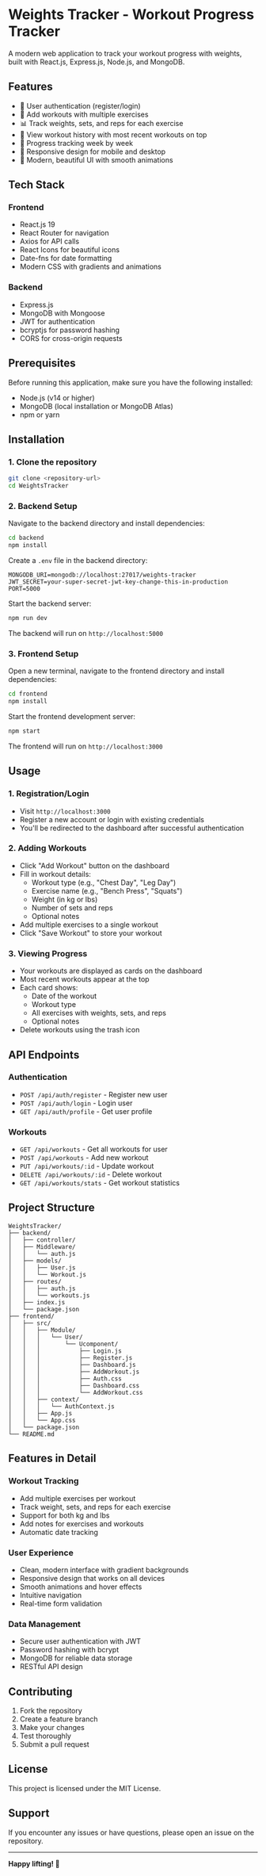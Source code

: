 # Weights Tracker - Workout Progress Tracker

A modern web application to track your workout progress with weights, built with React.js, Express.js, Node.js, and MongoDB.

## Features

- 🔐 User authentication (register/login)
- 💪 Add workouts with multiple exercises
- 📊 Track weights, sets, and reps for each exercise
- 📅 View workout history with most recent workouts on top
- 🎯 Progress tracking week by week
- 📱 Responsive design for mobile and desktop
- 🎨 Modern, beautiful UI with smooth animations

## Tech Stack

### Frontend
- React.js 19
- React Router for navigation
- Axios for API calls
- React Icons for beautiful icons
- Date-fns for date formatting
- Modern CSS with gradients and animations

### Backend
- Express.js
- MongoDB with Mongoose
- JWT for authentication
- bcryptjs for password hashing
- CORS for cross-origin requests

## Prerequisites

Before running this application, make sure you have the following installed:

- Node.js (v14 or higher)
- MongoDB (local installation or MongoDB Atlas)
- npm or yarn

## Installation

### 1. Clone the repository
```bash
git clone <repository-url>
cd WeightsTracker
```

### 2. Backend Setup

Navigate to the backend directory and install dependencies:
```bash
cd backend
npm install
```

Create a `.env` file in the backend directory:
```env
MONGODB_URI=mongodb://localhost:27017/weights-tracker
JWT_SECRET=your-super-secret-jwt-key-change-this-in-production
PORT=5000
```

Start the backend server:
```bash
npm run dev
```

The backend will run on `http://localhost:5000`

### 3. Frontend Setup

Open a new terminal, navigate to the frontend directory and install dependencies:
```bash
cd frontend
npm install
```

Start the frontend development server:
```bash
npm start
```

The frontend will run on `http://localhost:3000`

## Usage

### 1. Registration/Login
- Visit `http://localhost:3000`
- Register a new account or login with existing credentials
- You'll be redirected to the dashboard after successful authentication

### 2. Adding Workouts
- Click "Add Workout" button on the dashboard
- Fill in workout details:
  - Workout type (e.g., "Chest Day", "Leg Day")
  - Exercise name (e.g., "Bench Press", "Squats")
  - Weight (in kg or lbs)
  - Number of sets and reps
  - Optional notes
- Add multiple exercises to a single workout
- Click "Save Workout" to store your workout

### 3. Viewing Progress
- Your workouts are displayed as cards on the dashboard
- Most recent workouts appear at the top
- Each card shows:
  - Date of the workout
  - Workout type
  - All exercises with weights, sets, and reps
  - Optional notes
- Delete workouts using the trash icon

## API Endpoints

### Authentication
- `POST /api/auth/register` - Register new user
- `POST /api/auth/login` - Login user
- `GET /api/auth/profile` - Get user profile

### Workouts
- `GET /api/workouts` - Get all workouts for user
- `POST /api/workouts` - Add new workout
- `PUT /api/workouts/:id` - Update workout
- `DELETE /api/workouts/:id` - Delete workout
- `GET /api/workouts/stats` - Get workout statistics

## Project Structure

```
WeightsTracker/
├── backend/
│   ├── controller/
│   ├── Middleware/
│   │   └── auth.js
│   ├── models/
│   │   ├── User.js
│   │   └── Workout.js
│   ├── routes/
│   │   ├── auth.js
│   │   └── workouts.js
│   ├── index.js
│   └── package.json
├── frontend/
│   ├── src/
│   │   ├── Module/
│   │   │   └── User/
│   │   │       └── Ucomponent/
│   │   │           ├── Login.js
│   │   │           ├── Register.js
│   │   │           ├── Dashboard.js
│   │   │           ├── AddWorkout.js
│   │   │           ├── Auth.css
│   │   │           ├── Dashboard.css
│   │   │           └── AddWorkout.css
│   │   ├── context/
│   │   │   └── AuthContext.js
│   │   ├── App.js
│   │   └── App.css
│   └── package.json
└── README.md
```

## Features in Detail

### Workout Tracking
- Add multiple exercises per workout
- Track weight, sets, and reps for each exercise
- Support for both kg and lbs
- Add notes for exercises and workouts
- Automatic date tracking

### User Experience
- Clean, modern interface with gradient backgrounds
- Responsive design that works on all devices
- Smooth animations and hover effects
- Intuitive navigation
- Real-time form validation

### Data Management
- Secure user authentication with JWT
- Password hashing with bcrypt
- MongoDB for reliable data storage
- RESTful API design

## Contributing

1. Fork the repository
2. Create a feature branch
3. Make your changes
4. Test thoroughly
5. Submit a pull request

## License

This project is licensed under the MIT License.

## Support

If you encounter any issues or have questions, please open an issue on the repository.

---

**Happy lifting! 💪** 